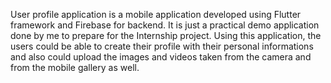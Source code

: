 User profile application is a mobile application developed using Flutter framework and Firebase for backend. It is just a practical demo application done by me to prepare for the Internship project.
Using this application, the users could be able to create their profile with their personal informations and also could upload the images and videos taken from the camera and from the mobile gallery as well.
